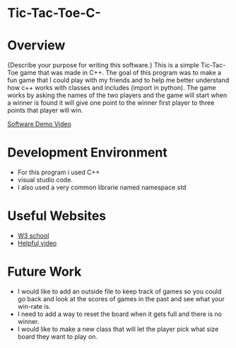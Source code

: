 # Tic-Tac-Toe-C-
# Overview

{Describe your purpose for writing this software.}
This is a simple Tic-Tac-Toe game that was made in C++. The goal of this program was to make a fun game that I could play with my friends and to help me better understand how c++ works with classes and includes (import in python). The game works by asking the names of the two players and the game will start when a winner is found it will give one point to the winner first player to three points that player will win. 

[Software Demo Video](https://www.youtube.com/watch?v=g988hj_GFeA)

# Development Environment

* For this program i used C++ 
* visual studio code.
* I also used a very common librarie named namespace std

# Useful Websites


* [W3 school](https://www.w3schools.com/cpp/default.asp)
* [Helpful video](https://www.youtube.com/watch?v=vLnPwxZdW4Y&t=1816s)

# Future Work

* I would like to add an outside file to keep track of games so you could go back and look at the scores of games in the past and see what your win-rate is.
* I need to add a way to reset the board when it gets full and there is no winner.
* I would like to make a new class that will let the player pick what size board they want to play on.